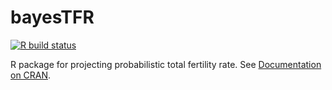 # bayesTFR

[![R build status](https://github.com/PPgp/bayesTFR/workflows/R-CMD-check/badge.svg?branch=cran)](https://github.com/PPgp/bayesTFR/actions?workflow=R-CMD-check)


R package for projecting probabilistic total fertility rate. See [Documentation on CRAN](https://cran.r-project.org/web/packages/bayesTFR/bayesTFR.pdf).


